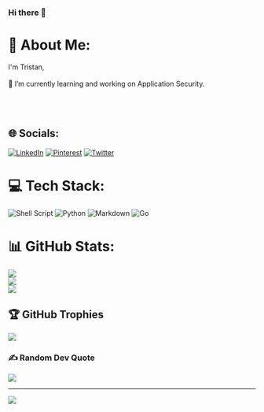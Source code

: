 ### Hi there 👋

<!--
**tthseus/tthseus** is a ✨ _special_ ✨ repository because its `README.md` (this file) appears on your GitHub profile.

Here are some ideas to get you started:

- 🔭 I’m currently working on ...
- 🌱 I’m currently learning ...
- 👯 I’m looking to collaborate on ...
- 🤔 I’m looking for help with ...
- 💬 Ask me about ...
- 📫 How to reach me: ...
- 😄 Pronouns: ...
- ⚡ Fun fact: ...
-->
# 💫 About Me:
I'm Tristan,<br><br>🌱 I’m currently learning and working on Application Security.<br><br><br><br>


## 🌐 Socials:
[![LinkedIn](https://img.shields.io/badge/LinkedIn-%230077B5.svg?logo=linkedin&logoColor=white)](https://linkedin.com/in/tinh-bui-953499180) [![Pinterest](https://img.shields.io/badge/Pinterest-%23E60023.svg?logo=Pinterest&logoColor=white)](https://pinterest.com/tthseus) [![Twitter](https://img.shields.io/badge/Twitter-%231DA1F2.svg?logo=Twitter&logoColor=white)](https://twitter.com/tthseus) 

# 💻 Tech Stack:
![Shell Script](https://img.shields.io/badge/shell_script-%23121011.svg?style=for-the-badge&logo=gnu-bash&logoColor=white) ![Python](https://img.shields.io/badge/python-3670A0?style=for-the-badge&logo=python&logoColor=ffdd54) ![Markdown](https://img.shields.io/badge/markdown-%23000000.svg?style=for-the-badge&logo=markdown&logoColor=white) ![Go](https://img.shields.io/badge/go-%2300ADD8.svg?style=for-the-badge&logo=go&logoColor=white)
# 📊 GitHub Stats:
![](https://github-readme-stats.vercel.app/api?username=tthseus&theme=dark&hide_border=false&include_all_commits=false&count_private=false)<br/>
![](https://github-readme-streak-stats.herokuapp.com/?user=tthseus&theme=dark&hide_border=false)<br/>
![](https://github-readme-stats.vercel.app/api/top-langs/?username=tthseus&theme=dark&hide_border=false&include_all_commits=false&count_private=false&layout=compact)

## 🏆 GitHub Trophies
![](https://github-profile-trophy.vercel.app/?username=tthseus&theme=radical&no-frame=false&no-bg=true&margin-w=4)

### ✍️ Random Dev Quote
![](https://quotes-github-readme.vercel.app/api?type=horizontal&theme=dark)

---
[![](https://visitcount.itsvg.in/api?id=tthseus&icon=2&color=1)](https://visitcount.itsvg.in)


